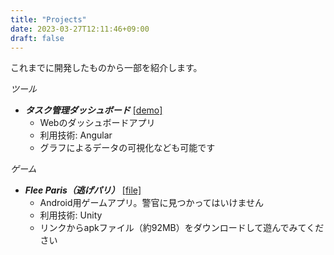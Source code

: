 ```yaml
---
title: "Projects"
date: 2023-03-27T12:11:46+09:00
draft: false
---
```

これまでに開発したものから一部を紹介します。

*ツール*
- ***タスク管理ダッシュボード*** [[demo]](/dashboard_demo)
    - Webのダッシュボードアプリ
    - 利用技術: Angular
    - グラフによるデータの可視化なども可能です

*ゲーム*
- ***Flee Paris（逃げパリ）*** [[file]](/Flee_Paris.apk)
    - Android用ゲームアプリ。警官に見つかってはいけません
    - 利用技術: Unity
    - リンクからapkファイル（約92MB）をダウンロードして遊んでみてください
